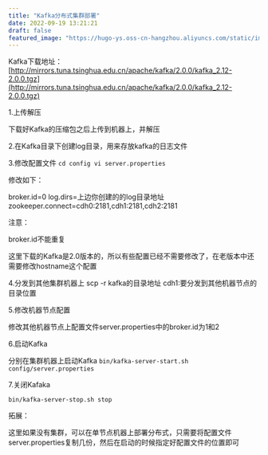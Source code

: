 ```yaml
---
title: "Kafka分布式集群部署"
date: 2022-09-19 13:21:21
draft: false
featured_image: "https://hugo-ys.oss-cn-hangzhou.aliyuncs.com/static/img/kafka.png"
---
```

Kafka下载地址： [http://mirrors.tuna.tsinghua.edu.cn/apache/kafka/2.0.0/kafka_2.12-2.0.0.tgz](http://mirrors.tuna.tsinghua.edu.cn/apache/kafka/2.0.0/kafka_2.12-2.0.0.tgz)

1.上传解压

下载好Kafka的压缩包之后上传到机器上，并解压

2.在Kafka目录下创建log目录，用来存放kafka的日志文件

3.修改配置文件
`cd config vi server.properties`

修改如下：

broker.id=0 log.dirs=上边你创建的的log目录地址 zookeeper.connect=cdh0:2181,cdh1:2181,cdh2:2181

注意：

broker.id不能重复

这里下载的Kafka是2.0版本的，所以有些配置已经不需要修改了，在老版本中还需要修改hostname这个配置

4.分发到其他集群机器上
scp -r kafka的目录地址 cdh1:要分发到其他机器节点的目录位置

5.修改机器节点配置

修改其他机器节点上配置文件server.properties中的broker.id为1和2

6.启动Kafka

分别在集群机器上启动Kafka
`bin/kafka-server-start.sh config/server.properties`

7.关闭Kafaka

`bin/kafka-server-stop.sh stop`

拓展：

这里如果没有集群，可以在单节点机器上部署分布式，只需要将配置文件server.properties复制几份，然后在启动的时候指定好配置文件的位置即可